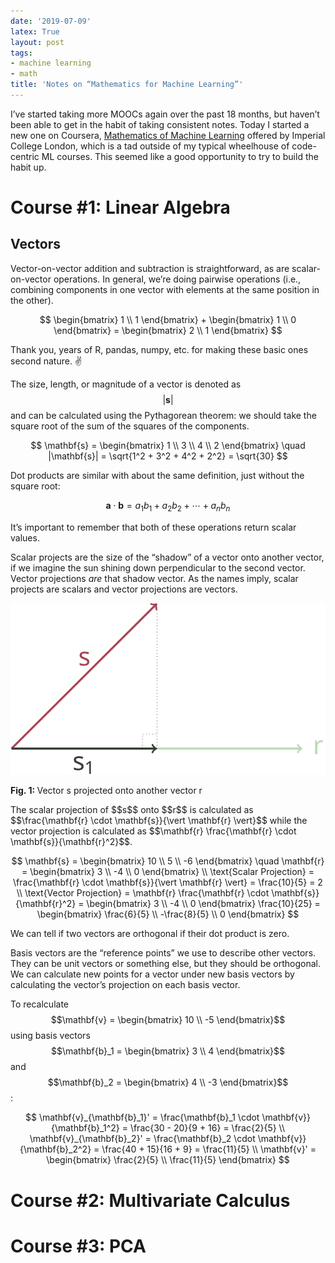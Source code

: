 ```yaml
---
date: '2019-07-09'
latex: True
layout: post
tags:
- machine learning
- math
title: 'Notes on “Mathematics for Machine Learning”'
---
```


I’ve started taking more MOOCs again over the past 18 months, but
haven’t been able to get in the habit of taking consistent notes. Today
I started a new one on Coursera, [Mathematics of Machine
Learning](https://www.coursera.org/specializations/mathematics-machine-learning)
offered by Imperial College London, which is a tad outside of my typical
wheelhouse of code-centric ML courses. This seemed like a good
opportunity to try to build the habit up.

Course \#1: Linear Algebra
==========================

Vectors
-------

Vector-on-vector addition and subtraction is straightforward, as are
scalar-on-vector operations. In general, we’re doing pairwise operations
(i.e., combining components in one vector with elements at the same
position in the other).

$$
\begin{bmatrix} 1 \\ 1 \end{bmatrix} + \begin{bmatrix} 1 \\ 0 \end{bmatrix} = \begin{bmatrix} 2 \\ 1 \end{bmatrix}
$$

Thank you, years of R, pandas, numpy, etc. for making these basic ones
second nature. ✌

The size, length, or magnitude of a vector is denoted as
$$\vert \mathbf{s} \vert$$ and can be calculated using the Pythagorean
theorem: we should take the square root of the sum of the squares of the
components.

$$
\mathbf{s} = \begin{bmatrix} 1 \\ 3 \\ 4 \\ 2 \end{bmatrix} \quad
|\mathbf{s}| = \sqrt{1^2 + 3^2 + 4^2 + 2^2} = \sqrt{30}
$$

Dot products are similar with about the same definition, just without
the square root:

$$
\mathbf{a} \cdot \mathbf{b} = a_1 b_1 + a_2 b_2 + \cdots + a_n b_n
$$

It’s important to remember that both of these operations return scalar
values.

Scalar projects are the size of the “shadow” of a vector onto another
vector, if we imagine the sun shining down perpendicular to the second
vector. Vector projections *are* that shadow vector. As the names imply,
scalar projects are scalars and vector projections are vectors.

![](../assets/vector-projection-1.svg)
<p class="caption">
<b>Fig. 1: </b>Vector s projected onto another vector r
</p>
The scalar projection of $$s$$ onto $$r$$ is calculated as
$$\frac{\mathbf{r} \cdot \mathbf{s}}{\vert \mathbf{r} \vert}$$ while the
vector projection is calculated as
$$\mathbf{r} \frac{\mathbf{r} \cdot \mathbf{s}}{\mathbf{r}^2}$$.

$$
\mathbf{s} = \begin{bmatrix} 10 \\ 5 \\ -6 \end{bmatrix} \quad
\mathbf{r} = \begin{bmatrix} 3 \\ -4 \\ 0 \end{bmatrix} \\
\text{Scalar Projection} = \frac{\mathbf{r} \cdot \mathbf{s}}{\vert \mathbf{r} \vert} = \frac{10}{5} = 2 \\
\text{Vector Projection} = \mathbf{r} \frac{\mathbf{r} \cdot \mathbf{s}}{\mathbf{r}^2} = \begin{bmatrix} 3 \\ -4 \\ 0 \end{bmatrix} \frac{10}{25} = \begin{bmatrix} \frac{6}{5} \\ -\frac{8}{5} \\ 0 \end{bmatrix}
$$

We can tell if two vectors are orthogonal if their dot product is zero.

Basis vectors are the “reference points” we use to describe other
vectors. They can be unit vectors or something else, but they should be
orthogonal. We can calculate new points for a vector under new basis
vectors by calculating the vector’s projection on each basis vector.

To recalculate $$\mathbf{v} = \begin{bmatrix} 10 \\ -5 \end{bmatrix}$$
using basis vectors
$$\mathbf{b}_1 = \begin{bmatrix} 3 \\ 4 \end{bmatrix}$$ and
$$\mathbf{b}_2 = \begin{bmatrix} 4 \\ -3 \end{bmatrix}$$:

$$
\mathbf{v}_{\mathbf{b}_1}' = \frac{\mathbf{b}_1 \cdot \mathbf{v}}{\mathbf{b}_1^2} = \frac{30 - 20}{9 + 16} = \frac{2}{5} \\
\mathbf{v}_{\mathbf{b}_2}' = \frac{\mathbf{b}_2 \cdot \mathbf{v}}{\mathbf{b}_2^2} = \frac{40 + 15}{16 + 9} = \frac{11}{5} \\
\mathbf{v}' = \begin{bmatrix} \frac{2}{5} \\ \frac{11}{5} \end{bmatrix}
$$

Course \#2: Multivariate Calculus
=================================

Course \#3: PCA
===============
